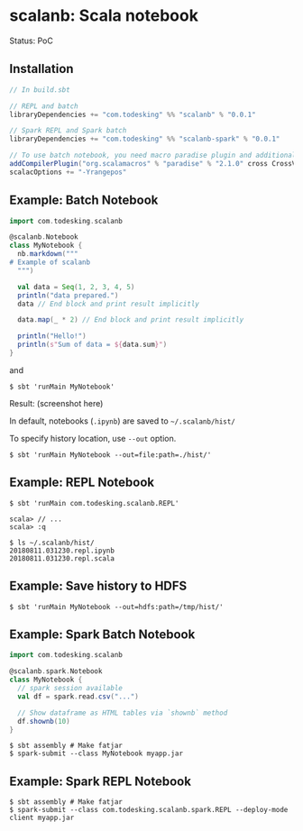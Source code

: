 # scalanb: Scala notebook

Status: PoC

## Installation

```sbt
// In build.sbt

// REPL and batch
libraryDependencies += "com.todesking" %% "scalanb" % "0.0.1"

// Spark REPL and Spark batch
libraryDependencies += "com.todesking" %% "scalanb-spark" % "0.0.1"

// To use batch notebook, you need macro paradise plugin and additional compiler options.
addCompilerPlugin("org.scalamacros" % "paradise" % "2.1.0" cross CrossVersion.full)
scalacOptions += "-Yrangepos"
```

## Example: Batch Notebook

```scala
import com.todesking.scalanb

@scalanb.Notebook
class MyNotebook {
  nb.markdown("""
# Example of scalanb
  """)

  val data = Seq(1, 2, 3, 4, 5)
  println("data prepared.")
  data // End block and print result implicitly

  data.map(_ * 2) // End block and print result implicitly

  println("Hello!")
  println(s"Sum of data = ${data.sum}")
}
```

and

```shellsession
$ sbt 'runMain MyNotebook'
```

Result: (screenshot here)

In default, notebooks (`.ipynb`) are saved to `~/.scalanb/hist/`


To specify history location, use `--out` option.

```shellsession
$ sbt 'runMain MyNotebook --out=file:path=./hist/'
```

## Example: REPL Notebook

```shellsession
$ sbt 'runMain com.todesking.scalanb.REPL'

scala> // ...
scala> :q

$ ls ~/.scalanb/hist/
20180811.031230.repl.ipynb
20180811.031230.repl.scala
```

## Example: Save history to HDFS

```shellsession
$ sbt 'runMain MyNotebook --out=hdfs:path=/tmp/hist/'
```

## Example: Spark Batch Notebook

```scala
import com.todesking.scalanb

@scalanb.spark.Notebook
class MyNotebook {
  // spark session available
  val df = spark.read.csv("...")

  // Show dataframe as HTML tables via `shownb` method
  df.shownb(10)
}
```

```shellsession
$ sbt assembly # Make fatjar
$ spark-submit --class MyNotebook myapp.jar
```

## Example: Spark REPL Notebook

```shellsession
$ sbt assembly # Make fatjar
$ spark-submit --class com.todesking.scalanb.spark.REPL --deploy-mode client myapp.jar
```
